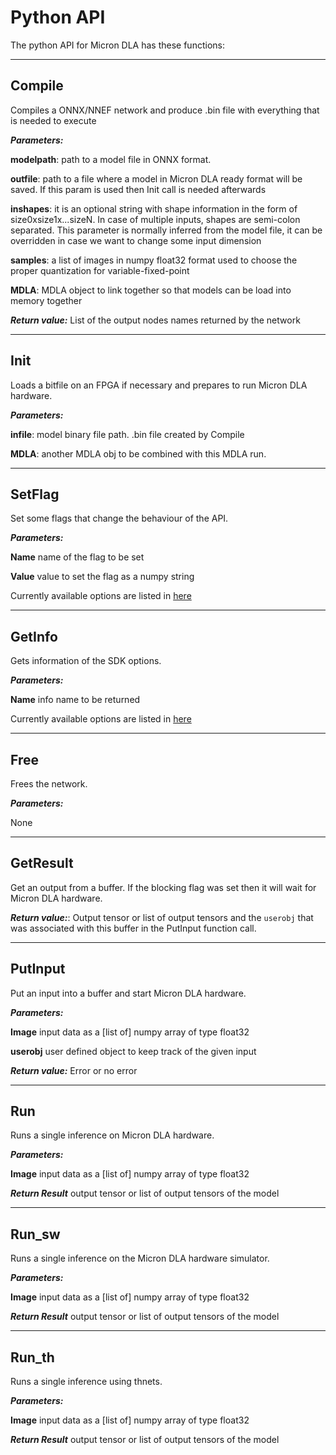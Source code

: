 # Python API

The python API for Micron DLA has these functions:

******
## Compile

Compiles a ONNX/NNEF network and produce .bin file with everything that is needed to execute

***Parameters:***

**modelpath**: path to a model file in ONNX format.

**outfile**: path to a file where a model in Micron DLA ready format will be saved. If this param is used then Init call is needed afterwards

**inshapes**: it is an optional string with shape information in the form of size0xsize1x...sizeN. In case of multiple inputs, shapes are semi-colon separated. This parameter is normally inferred from the model file, it can be overridden in case we want to change some input dimension

**samples**: a list of images in numpy float32 format used to choose the proper quantization for variable-fixed-point

**MDLA**: MDLA object to link together so that models can be load into memory together

***Return value:*** List of the output nodes names returned by the network

******
## Init

Loads a bitfile on an FPGA if necessary and prepares to run Micron DLA hardware.

***Parameters:***

**infile**: model binary file path. .bin file created by Compile

**MDLA**: another MDLA obj to be combined with this MDLA run.

******
## SetFlag

Set some flags that change the behaviour of the API.

***Parameters:***

**Name** name of the flag to be set

**Value** value to set the flag as a numpy string

Currently available options are listed in [here](Codes.md)

******
## GetInfo

Gets information of the SDK options.

***Parameters:***

**Name** info name to be returned

Currently available options are listed in [here](Codes.md)

******
## Free

Frees the network.

***Parameters:***

None

******
## GetResult

Get an output from a buffer. If the blocking flag was set then it will wait for Micron DLA hardware.

***Return value:***:  Output tensor or list of output tensors and the `userobj` that was associated with this
buffer in the PutInput function call.


******
## PutInput

Put an input into a buffer and start Micron DLA hardware.

***Parameters:***

**Image** input data as a [list of] numpy array of type float32

**userobj** user defined object to keep track of the given input

***Return value:*** Error or no error

******

## Run

Runs a single inference on Micron DLA hardware.

***Parameters:***

**Image** input data as a [list of] numpy array of type float32

***Return Result*** output tensor or list of output tensors of the model

******
## Run\_sw

Runs a single inference on the Micron DLA hardware simulator.

***Parameters:***

**Image** input data as a [list of] numpy array of type float32

***Return Result*** output tensor or list of output tensors of the model

******
## Run\_th

Runs a single inference using thnets.

***Parameters:***

**Image** input data as a [list of] numpy array of type float32

***Return Result*** output tensor or list of output tensors of the model





<!--- EVERYTHING BELOW THIS LINE IS NOT INCLUDED
******
## WriteWeights

Write weights to an address in shared memory. <img src="https://nam01.safelinks.protection.outlook.com/?url=https%3A%2F%2Fmedia.giphy.com%2Fmedia%2FbqOXGPltRyedrOrB6h%2Fgiphy.gif&amp;data=02%7C01%7Crandymeyer%40micron.com%7C6389ac7145ea4040aa9308d7a5caed32%7Cf38a5ecd28134862b11bac1d563c806f%7C0%7C0%7C637160163285007550&amp;sdata=r%2BTqU%2FNg6iWXKrPC4i4aWOEfNkHF1KoxmldNsAHjAdU%3D&amp;reserved=0" width="30" height="30" /><span style="color:red">FIXME FIXME FIXME.  address????</span><img src="https://nam01.safelinks.protection.outlook.com/?url=https%3A%2F%2Fmedia.giphy.com%2Fmedia%2FbqOXGPltRyedrOrB6h%2Fgiphy.gif&amp;data=02%7C01%7Crandymeyer%40micron.com%7C6389ac7145ea4040aa9308d7a5caed32%7Cf38a5ecd28134862b11bac1d563c806f%7C0%7C0%7C637160163285007550&amp;sdata=r%2BTqU%2FNg6iWXKrPC4i4aWOEfNkHF1KoxmldNsAHjAdU%3D&amp;reserved=0" width="30" height="30" />

***Parameters:***

**Weight** weights as a contiguous array.

**Node** id of the layer for which weights are being overwritten.

***Return value:*** None.

******
## ReadData

Read data from an address in shared memory.

***Parameters:***

**Addr** shared memory address of the start of the data to read.

**Data** numpy array where the data will be stored.

**Card** FPGA card index.

***Return value:*** None.

******
## WriteData

Write data to an address in shared memory.

***Parameters:***

**Addr** shared memory address of the location to write the data.

**Data** numpy array containing data to write.

**Card** FPGA card index.

***Return value:*** None.

-->
